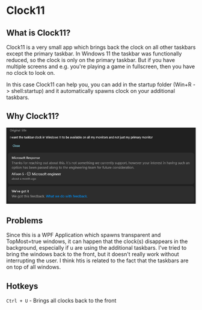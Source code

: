 # Clock11

## What is Clock11?

Clock11 is a very small app which brings back the clock on all other taskbars except the primary taskbar.
In Windows 11 the taskbar was functionally reduced, so the clock is only on the primary taskbar. But if you have
multiple screens and e.g. you're playing a game in fullscreen, then you have no clock to look on. 

In this case Clock11 can help you, you can add in the startup folder (Win+R -> shell:startup) and it automatically
spawns clock on your additional taskbars.

## Why Clock11?
![feedback.png](https://github.com/andyld97/Clock11/blob/main/Clock11/Assets/feedback.png)

## Problems

Since this is a WPF Application which spawns transparent and TopMost=true windows, it can happen that the clock(s)
disappears in the background, especially if u are using the additional taskbars. I've tried to bring the windows back to the front, but it doesn't really work without interrupting the user. I think htis is related to the fact that the taskbars are on top of all windows.

## Hotkeys
`Ctrl + U` - Brings all clocks back to the front 
